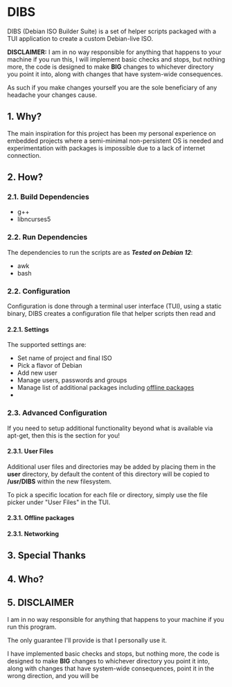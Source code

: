 # DIBS
DIBS (Debian ISO Builder Suite) is a set of helper scripts packaged with a TUI application to create a custom Debian-live ISO.

**DISCLAIMER:** I am in no way responsible for anything that happens to your machine if you run this, I will implement basic checks and stops, but nothing more, the code is designed to make **BIG** changes to whichever directory you point it into, along with changes that have system-wide consequences.

As such if you make changes yourself you are the sole beneficiary of any headache your changes cause.

## 1. Why?
The main inspiration for this project has been my personal experience on embedded projects where a semi-minimal non-persistent OS is needed and experimentation with packages is impossible due to a lack of internet connection.

## 2. How?
### 2.1. Build Dependencies
* g++
* libncurses5

### 2.2. Run Dependencies
The dependencies to run the scripts are as ***Tested on Debian 12***:
* awk
* bash

### 2.2. Configuration
Configuration is done through a terminal user interface (TUI), using a static binary, DIBS creates a configuration file that helper scripts then read and

#### 2.2.1. Settings
The supported settings are:
* Set name of project and final ISO
* Pick a flavor of Debian
* Add new user
* Manage users, passwords and groups
* Manage list of additional packages including [offline packages](#231-offline-packages)
* 

### 2.3. Advanced Configuration
If you need to setup additional functionality beyond what is available via apt-get, then this is the section for you!

#### 2.3.1. User Files
Additional user files and directories may be added by placing them in the **user** directory, by default the content of this directory will be copied to **/usr/DIBS** within the new filesystem.

To pick a specific location for each file or directory, simply use the file picker under "User Files" in the TUI.

#### 2.3.1. Offline packages
#### 2.3.1. Networking

## 3. Special Thanks

## 4. Who?

## 5. DISCLAIMER
I am in no way responsible for anything that happens to your machine if you run this program.

The only guarantee I'll provide is that I personally use it.

I have implemented basic checks and stops, but nothing more, the code is designed to make **BIG** changes to whichever directory you point it into, along with changes that have system-wide consequences, point it in the wrong direction, and you will be

